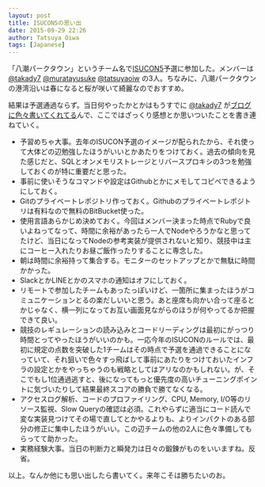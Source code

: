 ```yaml
---
layout: post
title: ISUCON5の思い出
date: 2015-09-29 22:26
author: Tatsuya Oiwa
tags: [Japanese]
---
```


「八潮パークタウン」というチーム名で[ISUCON5](http://isucon.net/archives/45166636.html)予選に参加した。メンバーは [@takady7](https://twitter.com/takady7) [@muratayusuke](https://twitter.com/muratayusuke) [@tatsuyaoiw](https://twitter.com/tatsuyaoiw) の3人。ちなみに、八潮パークタウンの港湾沿いは春になると桜が咲いて綺麗なのでおすすめ。

結果は予選通過ならず。当日何やったかとかはもうすでに [@takady7](https://twitter.com/takady7) が[ブログに色々書いてくれてる](http://blog.takady.net/blog/2015/09/29/isucon5-qualifier/)んで、ここではざっくり感想とか思いついたことを書き連ねていく。

- 予習めちゃ大事。去年のISUCON予選のイメージが配られたから、それ使って大体どの辺勉強したほうがいいとかあたりをつけておく。過去の傾向を見た感じだと、SQLとオンメモリストレージとリバースプロキシの3つを勉強しておくのが特に重要だと思った。
- 事前に使いそうなコマンドや設定はGithubとかにメモしてコピペできるようにしておく。
- Gitのプライベートレポジトリ作っておく。Githubのプライベートレポジトリは有料なので無料のBitBucket使った。
- 使用言語あらかじめ決めておく。今回はメンバー決まった時点でRubyで良いよねってなって、時間に余裕があったら一人でNodeやろうかなと思ってたけど、当日になってNodeの参考実装が提供されないと知り、競技中は主にコーヒー入れたりお昼ご飯作ったりすることに専念した。
- 朝は時間に余裕持って集合する。モニターのセットアップとかで無駄に時間かかった。
- SlackとかLINEとかのスマホの通知はオフにしておく。
- リモートで参加したチームもあったっぽいけど、一箇所に集まったほうがコミュニケーションとるの楽だしいいと思う。あと座席も向かい合って座るとかじゃなく、横一列になってお互い画面見ながらのほうが何やってるか把握できて良い。
- 競技のレギュレーションの読み込みとコードリーディングは最初にがっつり時間とってやったほうがいいのかも。一応今年のISUCONのルールでは、最初に規定の点数を突破した1チームはその時点で予選を通過できることになっていて、それ狙いで色々すっ飛ばして事前にあたりをつけておいたインフラの設定とかをやっちゃうのも戦略としてはアリなのかもしれない。が、そこでもし1位通過逃すと、後になってもっと優先度の高いチューニングポイントに気づいたりして結果最終スコアの勝負で勝てなくなる。
- アクセスログ解析、コードのプロファイリング、CPU, Memory, I/O等のリソース監視、Slow Queryの確認は必須。これやらずに適当にコード読んで変な実装見つけてその場で直してとかやるよりも、よりインパクトのある部分の修正に集中したほうがいい。この辺チームの他の2人に色々準備してもらってて助かった。
- 実務経験大事。当日の判断力と瞬発力は日々の鍛錬がものをいいますね。反省。

以上。なんか他にも思い出したら書いてく。来年こそは勝ちたいのお。
